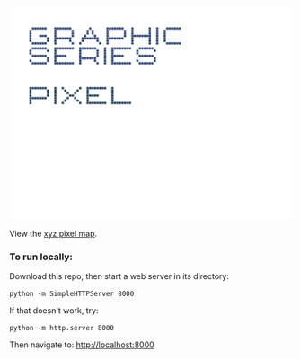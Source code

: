 ![GRAPHIC SERIES](https://raw.githubusercontent.com/sensescape/xyz-pixel-dark/master/images/pixel-title1.jpg)





View the [xyz pixel map](https://sensescape.github.io/xyz-pixel-dark/#12/37.7784/-122.4331).

### To run locally:

Download this repo, then start a web server in its directory:

    python -m SimpleHTTPServer 8000
    
If that doesn't work, try:

    python -m http.server 8000
    
Then navigate to: [http://localhost:8000](http://localhost:8000)


